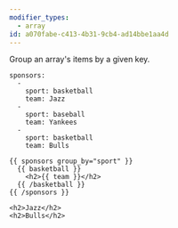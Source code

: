 ```yaml
---
modifier_types:
  - array
id: a070fabe-c413-4b31-9cb4-ad14bbe1aa4d
---
```

Group an array's items by a given key.

```.language-yaml
sponsors:
  -
    sport: basketball
    team: Jazz
  -
    sport: baseball
    team: Yankees
  -
    sport: basketball
    team: Bulls
```

```
{{ sponsors group_by="sport" }}
  {{ basketball }}
    <h2>{{ team }}</h2>
  {{ /basketball }}
{{ /sponsors }}
```

```.language-output
<h2>Jazz</h2>
<h2>Bulls</h2>
```
